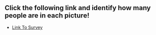 ## Click the following link and identify how many people are in each picture!

+ [Link To Survey](https://goo.gl/forms/bkNWrjoOvfQfswSk2) 
